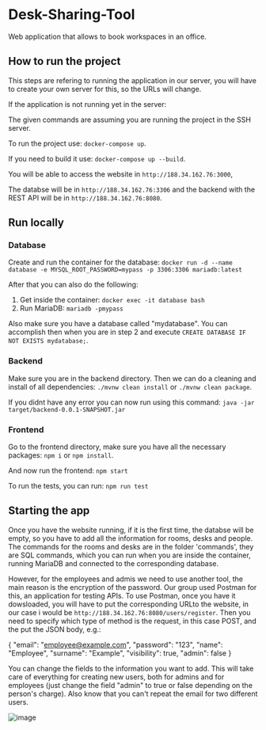 # Desk-Sharing-Tool

Web application that allows to book workspaces in an office.

## How to run the project

This steps are refering to running the application in our server, you will have to create your own server for this, so the URLs will change.

If the application is not running yet in the server:

The given commands are assuming you are running the project in the SSH server.

To run the project use: `docker-compose up`.

If you need to build it use: `docker-compose up --build`.

You will be able to access the website in `http://188.34.162.76:3000`,

The databse will be in `http://188.34.162.76:3306` and the backend with the REST API will be in `http://188.34.162.76:8080`.


## Run locally

### Database

Create and run the container for the database: `docker run -d --name database -e MYSQL_ROOT_PASSWORD=mypass -p 3306:3306 mariadb:latest`

After that you can also do the following:

1. Get inside the container: `docker exec -it database bash`
2. Run MariaDB: `mariadb -pmypass`

Also make sure you have a database called "mydatabase". You can accomplish then when you are in step 2 and execute `CREATE DATABASE IF NOT EXISTS mydatabase;`.

### Backend

Make sure you are in the backend directory. Then we can do a cleaning and install of all dependencies: `./mvnw clean install` or `./mvnw clean package`.

If you didnt have any error you can now run using this command: `java -jar target/backend-0.0.1-SNAPSHOT.jar `

### Frontend

Go to the frontend directory, make sure you have all the necessary packages: `npm i` or `npm install`.

And now run the frontend: `npm start`

To run the tests, you can run: `npm run test`

## Starting the app

Once you have the website running, if it is the first time, the databse will be empty, so you have to add all the information for rooms, desks and people. The commands for the rooms and desks are in the folder 'commands', they are SQL commands, which you can run when you are inside the container, running MariaDB and connected to the corresponding database.

However, for the employees and admis we need to use another tool, the main reason is the encryption of the password. Our group used Postman for this, an application for testing APIs. To use Postman, once you have it dowsloaded, you will have to put the corresponding URLto the website, in our case i would be `http://188.34.162.76:8080/users/register`. Then you need to specify which type of method is the request, in this case POST, and the put the JSON body, e.g.:

{
  "email": "employee@example.com",
  "password": "123", 
  "name": "Employee",
  "surname": "Example", 
  "visibility": true,
  "admin": false
}

You can change the fields to the information you want to add. This will take care of everything for creating new users, both for admins and for employees (just change the field "admin" to true or false depending on the person's charge). Also know that you can't repeat the email for two different users.

![image](https://github.com/Gazzo-gif/Desk-Sharing-Tool/assets/105936212/0fe34153-6670-4cb9-96b8-7504548b7402)
